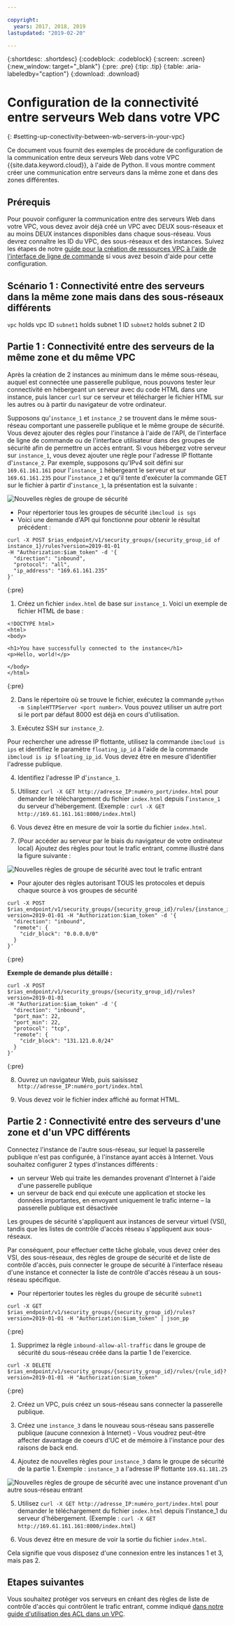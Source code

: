 ```yaml
---

copyright:
  years: 2017, 2018, 2019
lastupdated: "2019-02-20"

---
```


{:shortdesc: .shortdesc}
{:codeblock: .codeblock}
{:screen: .screen}
{:new_window: target="_blank"}
{:pre: .pre}
{:tip: .tip}
{:table: .aria-labeledby="caption"}
{:download: .download}

# Configuration de la connectivité entre serveurs Web dans votre VPC
{: #setting-up-conectivity-between-wb-servers-in-your-vpc}

Ce document vous fournit des exemples de procédure de configuration de la communication entre deux serveurs Web dans votre VPC {{site.data.keyword.cloud}}, à l'aide de Python. Il vous montre comment créer une communication entre serveurs dans la même zone et dans des zones différentes. 

## Prérequis

Pour pouvoir configurer la communication entre des serveurs Web dans votre VPC, vous devez avoir déjà créé un VPC avec DEUX sous-réseaux et au moins DEUX instances disponibles dans chaque sous-réseau. Vous devrez connaître les ID du VPC, des sous-réseaux et des instances. Suivez les étapes de notre [guide
pour la création de ressources VPC à l'aide de l'interface de ligne de commande](/docs/infrastructure/vpc?topic=vpc-creating-a-vpc-using-the-ibm-cloud-cli) si vous avez besoin d'aide pour cette configuration. 

## Scénario 1 : Connectivité entre des serveurs dans la même zone mais dans des sous-réseaux différents

`vpc` holds vpc ID
`subnet1` holds subnet 1 ID 
`subnet2` holds subnet 2 ID


## Partie 1 : Connectivité entre des serveurs de la même zone et du même VPC

Après la création de 2 instances au minimum dans le même sous-réseau, auquel est connectée une passerelle publique, nous pouvons tester leur connectivité en hébergeant un serveur avec du code HTML dans une instance, puis lancer `curl` sur ce serveur et télécharger le fichier HTML sur les autres ou à partir du navigateur de votre ordinateur. 

Supposons qu'`instance_1` et `instance_2` se trouvent dans le même sous-réseau comportant une passerelle publique et le même groupe de sécurité. Vous devez ajouter des règles pour l'instance à l'aide de l'API, de l'interface de ligne de commande ou de l'interface utilisateur dans des groupes de sécurité afin de permettre un accès entrant. Si vous hébergez votre serveur sur `instance_1`, vous devez ajouter une règle pour l'adresse IP flottante d'`instance_2`. Par exemple, supposons qu'IPv4 soit défini sur `169.61.161.161` pour l'`instance_1` hébergeant le serveur et sur `169.61.161.235` pour l'`instance_2` et qu'il tente d'exécuter la commande GET sur le fichier à partir d'`instance_1`, la présentation est la suivante : 

![Nouvelles règles de groupe de sécurité](images/security-group-ui-ex1.png)

* Pour répertorier tous les groupes de sécurité `ibmcloud is sgs`
* Voici une demande d'API qui fonctionne pour obtenir le résultat précédent : 

```
curl -X POST $rias_endpoint/v1/security_groups/{security_group_id of instance_1}/rules?version=2019-01-01
-H "Authorization:$iam_token" -d '{
  "direction": "inbound",
  "protocol": "all",
  "ip_address": "169.61.161.235"
}'
```
{:pre}

1. Créez un fichier `index.html` de base sur `instance_1`. Voici un exemple de fichier HTML de base : 

```
<!DOCTYPE html>
<html>
<body>

<h1>You have successfully connected to the instance</h1>
<p>Hello, world!</p>

</body>
</html>
```
{:pre}

2. Dans le répertoire où se trouve le fichier, exécutez la commande `python -m SimpleHTTPServer <port number>`. Vous pouvez utiliser un autre port si le port par défaut 8000 est déjà en cours d'utilisation. 

3. Exécutez SSH sur `instance_2`. 

Pour rechercher une adresse IP flottante, utilisez la commande `ibmcloud is ips` et identifiez le paramètre `floating_ip_id` à l'aide de la commande `ibmcloud is ip
$floating_ip_id`. Vous devez être en mesure d'identifier l'adresse publique. 

4. Identifiez l'adresse IP d'`instance_1`. 

5. Utilisez `curl -X GET http://adresse_IP:numéro_port/index.html` pour demander le téléchargement du fichier `index.html` depuis l'`instance_1` du serveur d'hébergement. (Exemple : `curl -X GET http://169.61.161.161:8000/index.html`)

6. Vous devez être en mesure de voir la sortie du fichier `index.html`. 

7. (Pour accéder au serveur par le biais du navigateur de votre ordinateur local) Ajoutez des règles pour tout le trafic entrant, comme illustré dans la figure suivante :

![Nouvelles règles de groupe de sécurité avec tout le trafic entrant](images/security-group-ui-ex2.png)

* Pour ajouter des règles autorisant TOUS les protocoles et depuis chaque source à vos groupes de sécurité

```
curl -X POST $rias_endpoint/v1/security_groups/{security_group_id}/rules/{instance_id}?version=2019-01-01 -H "Authorization:$iam_token" -d '{
  "direction": "inbound",
  "remote": {
    "cidr_block": "0.0.0.0/0"
  }
}'
```
{:pre}

**Exemple de demande plus détaillé :**

```
curl -X POST $rias_endpoint/v1/security_groups/{security_group_id}/rules?version=2019-01-01
-H "Authorization:$iam_token" -d '{
  "direction": "inbound",
  "port_max": 22,
  "port_min": 22,
  "protocol": "tcp",
  "remote": {
    "cidr_block": "131.121.0.0/24"
  }
}'
```
{:pre}

8. Ouvrez un navigateur Web, puis saisissez `http://adresse_IP:numéro_port/index.html`

9. Vous devez voir le fichier index affiché au format HTML. 

## Partie 2 : Connectivité entre des serveurs d'une zone et d'un VPC différents

Connectez l'instance de l'autre sous-réseau, sur lequel la passerelle publique n'est pas configurée, à l'instance ayant accès à Internet. Vous souhaitez configurer 2 types d'instances différents : 

* un serveur Web qui traite les demandes provenant d'Internet à l'aide d'une passerelle publique
* un serveur de back end qui exécute une application et stocke les données importantes, en envoyant uniquement le trafic interne – la passerelle publique est désactivée

Les groupes de sécurité s'appliquent aux instances de serveur virtuel (VSI), tandis que les listes de contrôle d'accès réseau s'appliquent aux sous-réseaux. 

Par conséquent, pour effectuer cette tâche globale, vous devez créer des VSI, des sous-réseaux, des règles de groupe de sécurité et de liste de contrôle d'accès, puis connecter le groupe de sécurité à l'interface réseau d'une instance et connecter la liste de contrôle d'accès réseau à un sous-réseau spécifique. 

* Pour répertorier toutes les règles du groupe de sécurité `subnet1`

```
curl -X GET $rias_endpoint/v1/security_groups/{security_group_id}/rules?version=2019-01-01 -H "Authorization:$iam_token" | json_pp
```
{:pre}

1. Supprimez la règle `inbound-allow-all-traffic` dans le groupe de sécurité du sous-réseau créée dans la partie 1 de l'exercice. 

```
curl -X DELETE $rias_endpoint/v1/security_groups/{security_group_id}/rules/{rule_id}?version=2019-01-01 -H "Authorization:$iam_token"
```
{:pre}

2. Créez un VPC, puis créez un sous-réseau sans connecter la passerelle publique. 

3. Créez une `instance_3` dans le nouveau sous-réseau sans passerelle publique (aucune connexion à Internet) - Vous voudrez peut-être affecter davantage de coeurs d'UC et de mémoire à l'instance pour des raisons de back end. 

4. Ajoutez de nouvelles règles pour `instance_3` dans le groupe de sécurité de la partie 1. Exemple : `instance_3` a l'adresse IP flottante `169.61.181.25`

![Nouvelles règles de groupe de sécurité avec une instance provenant d'un autre sous-réseau entrant](images/security-group-ui-ex3.png)

5. Utilisez `curl -X GET http://adresse_IP:numéro_port/index.html` pour demander le téléchargement du fichier `index.html` depuis l'instance_1 du serveur d'hébergement. (Exemple : `curl -X GET http://169.61.161.161:8000/index.html`)

6. Vous devez être en mesure de voir la sortie du fichier `index.html`. 

Cela signifie que vous disposez d'une connexion entre les instances 1 et 3, mais pas 2. 

## Etapes suivantes

Vous souhaitez protéger vos serveurs en créant des règles de liste de contrôle d'accès qui contrôlent le trafic entrant, comme indiqué [dans notre guide d'utilisation des ACL dans un VPC](https://{DomainName}/docs/infrastructure/vpc-network?topic=vpc-network-setting-up-network-acls-using-the-cli). 
